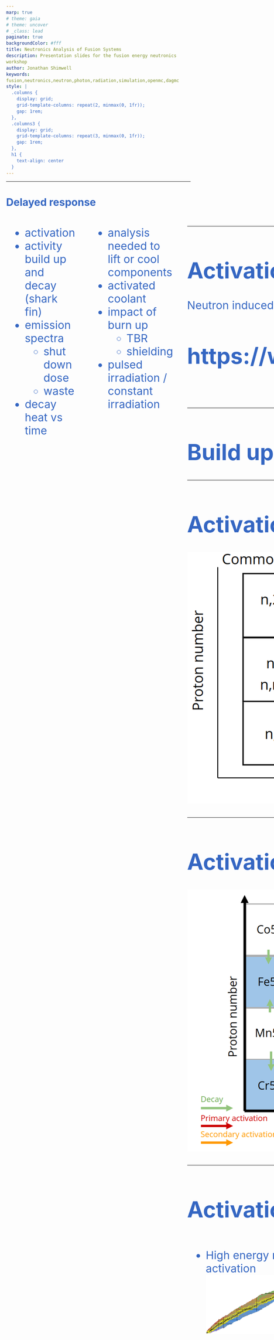 ```yaml
---
marp: true
# theme: gaia
# theme: uncover
# _class: lead
paginate: true
backgroundColor: #fff
title: Neutronics Analysis of Fusion Systems
description: Presentation slides for the fusion energy neutronics workshop
author: Jonathan Shimwell
keywords: fusion,neutronics,neutron,photon,radiation,simulation,openmc,dagmc
style: |
  .columns {
    display: grid;
    grid-template-columns: repeat(2, minmax(0, 1fr));
    gap: 1rem;
  },
  .columns3 {
    display: grid;
    grid-template-columns: repeat(3, minmax(0, 1fr));
    gap: 1rem;
  },
  h1 {
    text-align: center
  }
---
```


<style>
  :root {
    --color-background: #fff;
    --color-foreground: #333;
    --color-highlight: #f96;
    --color-dimmed: #888;
    font-family: 'Century Gothic';
    color: #3466C2
  }
  {
    font-size: 29px
  }
  code {
    white-space : pre-wrap !important;
    word-break: break-word;
  }
  .columns {
    display: grid;
  }
  h1 {
    justify-content: center;
  }
  section {
    justify-content: start;
  }
  img[alt~="bottom-right"] {
    position: absolute;
    top: 90%;
    right: 1%;
  }
</style>



---


# Delayed response


<div class="columns"  style="font-size: 30px;">
<div>

  - activation
  - activity build up and decay (shark fin)
  - emission spectra
    - shut down dose
    - waste
  - decay heat vs time

</div>
<div>

  - analysis needed to lift or cool components
  - activated coolant
  - impact of burn up
    - TBR
    - shielding
  - pulsed irradiation / constant irradiation

</div>
<div>

---

# Activation of materials

Neutron induced reactions lead to unstable radioactive products.

<h1>https://www.w3schools.com/graphics/svg_line.asp</h1>
<html>
<body>

<div style="width: 100%; text-align: center">
  <rect width="100" height="100" x="0" y="0" stroke="darkblue" stroke-width="4" fill="lightgrey" />
  <rect width="100" height="100" x="100" y="0" stroke="darkblue" stroke-width="4" fill="lightgrey" />
  <rect width="100" height="100" x="200" y="0" stroke="darkblue" stroke-width="4" fill="lightgrey" />

  <rect width="100" height="100" x="0" y="100" stroke="darkblue" stroke-width="4" fill="lightgrey" />
  <rect width="100" height="100" x="100" y="100" stroke="darkblue" stroke-width="4" fill="lightgrey" />
  <rect width="100" height="100" x="200" y="100" stroke="darkblue" stroke-width="4" fill="lightgrey" />

  <rect width="100" height="100" x="0" y="200" stroke="darkblue" stroke-width="4" fill="lightgrey" />
  <rect width="100" height="100" x="100" y="200" stroke="darkblue" stroke-width="4" fill="lightgrey" />
  <rect width="100" height="100" x="200" y="200" stroke="darkblue" stroke-width="4" fill="lightgrey" />
  
  <text x="5" y="15" fill="red">I love SVG!</text>

 <line x1="50" y1="50" x2="150" y2="150" style="stroke:red;stroke-width:2" />
  <line x1="150" y1="50" x2="150" y2="150" style="stroke:red;stroke-width:2" />
 <line x1="250" y1="50" x2="150" y2="150" style="stroke:red;stroke-width:2" />

 
 <line x1="50" y1="150" x2="150" y2="150" style="stroke:red;stroke-width:2" />
 <line x1="50" y1="250" x2="150" y2="150" style="stroke:red;stroke-width:2" />

  <line x1="250" y1="150" x2="150" y2="150" style="stroke:red;stroke-width:2" />
 <line x1="250" y1="250" x2="150" y2="150" style="stroke:red;stroke-width:2" />
 <line x1="150" y1="250" x2="150" y2="150" style="stroke:red;stroke-width:2" />

</div>
 
</body>
</html>

<!-- slide from neutronics workshop isotope chart with arrows -->

---

# Build up, saturation and decay

---

# Activation reactions

![bg 50%](images/reaction-directions.png)

---

# Activation pathways

![width:800px](images/activation-directions-fe56.png)

---
# Activation products


<div class="columns">
<div>

- High energy neutron activation
![](images/isotope_chart_high_activation.png)

</div>
<div>

- Low energy neutron activation
![](images/isotope_chart_low_activation.png)

</div>
<div>

---


# Activation products from fission

- Fission of large atoms (e.g. U235)
- Results in two fission products far from stability

![bg 60%](images/isotope_chart_fission_activation.png)

---

# Build up and saturation

<div class="columns">
<div>

<span style="color:green;">

- New isotopes created during irradiation

</span>

<span style="color:orange;">

- Radioactive isotopes decay and will eventually reach a point where decay rate is equal to activation rate.

</span>

<span style="color:red;">

- Decay is more noticeable once the plasma is shutdown.

</span>

- The activity is related to the irradiation time and the nuclide half life.

</div>
<div>


![height:550px](images/activation-cooldown.png)

</div>
<div>


---

# Emission during decay

<!-- plot gamma emission spectra as a function of time -->

---

# Shut down dose rate

heating effect on components
resulting in reduced strength during lifts

---

# Decay heat vs time

cooling components analysis

---

# Activated coolant

---

# Burn up

---

# Pulsed irradiation and steady state

---